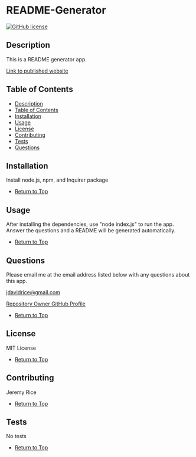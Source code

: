 
# README-Generator

[![GitHub license](https://img.shields.io/github/license/jdavidrice/README-Generator)](https://github.com/jdavidrice/README-Generator/blob/master/LICENSE)

## Description 

This is a README generator app. 

[Link to published website](https://jdavidrice.github.io/README-Generator)

## Table of Contents

* [Description](#Description)
* [Table of Contents](#Table-of-Contents)
* [Installation](#Installation)
* [Usage](#Usage)
* [License](#License)
* [Contributing](#Contributing)
* [Tests](#Tests)
* [Questions](#Questions)

## Installation

Install node.js, npm, and Inquirer package

* [Return to Top](#README-Generator)

## Usage 

After installing the dependencies, use "node index.js" to run the app. Answer the questions and a README will be generated automatically.

* [Return to Top](#README-Generator)

## Questions

Please email me at the email address listed below with any questions about this app. 

[jdavidrice@gmail.com](mailto:jdavidrice@gmail.com)

[Repository Owner GitHub Profile](https://github.com/jdavidrice)

* [Return to Top](#README-Generator)

## License

MIT License

* [Return to Top](#README-Generator)

## Contributing

  Jeremy Rice

* [Return to Top](#README-Generator)

## Tests

No tests

* [Return to Top](#README-Generator)
